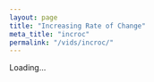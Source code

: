 ```yaml
---
layout: page
title: "Increasing Rate of Change"
meta_title: "incroc"
permalink: "/vids/incroc/"
---
```



<html>
<head>
<script>

function setCookie(cname,cvalue,exdays) {
    var d = new Date();
    d.setTime(d.getTime() + (exdays*24*60*60*1000));
    var expires = "expires=" + d.toGMTString();
    document.cookie = cname + "=" + cvalue + ";" + expires + ";path=/";
}

function getCookie(cname) {
    var name = cname + "=";
    var decodedCookie = decodeURIComponent(document.cookie);
    var ca = decodedCookie.split(';');
    for(var i = 0; i < ca.length; i++) {
        var c = ca[i];
        while (c.charAt(0) == ' ') {
            c = c.substring(1);
        }
        if (c.indexOf(name) == 0) {
            return c.substring(name.length, c.length);
        }
    }
    return "";
}

function checkCookie() {
    var vidchoice=getCookie("incroc");
    if (vidchoice==1){window.location.href = "https://ximera.osu.edu/calcvidstest/in/c/incroc";}
    else if (vidchoice==2){window.location.href = "https://ximera.osu.edu/calcvidstest/in/o/incroc";}
    else if (vidchoice==3){window.location.href = "https://ximera.osu.edu/calcvidstest/in/v/incroc";}
    else if (vidchoice==4){window.location.href = "https://ximera.osu.edu/calcvidstest/nin/c/incroc";}
    else if (vidchoice==5){window.location.href = "https://ximera.osu.edu/calcvidstest/nin/o/incroc";}
    else if (vidchoice==6){window.location.href = "https://ximera.osu.edu/calcvidstest/nin/v/incroc";}
    else {
      var forwardchoice=Math.random();
      if (forwardchoice <= (1/6) ){
        setCookie("incroc", 1, 365);
        checkCookie();
        }
      else if (forwardchoice <= (2/6) ){
        setCookie("incroc", 2, 365);
        checkCookie();
        }
      else if (forwardchoice <= (3/6) ){
        setCookie("incroc", 3, 365);
        checkCookie();
        }
        else if (forwardchoice <= (4/6) ){
          setCookie("incroc", 4, 365);
          checkCookie();
          }
          else if (forwardchoice <= (5/6) ){
            setCookie("incroc", 5, 365);
            checkCookie();
            }
      else {
        setCookie("incroc", 6, 365);
        checkCookie();
        }
      }
}



</script>
</head>
<body onload="checkCookie()">
Loading...
</body>
</html>
